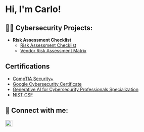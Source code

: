 <h1>Hi, I'm Carlo! </h1>

<h2>👨‍💻 Cybersecurity Projects:</h2>

- <b>Risk Assessment Checklist </b>
  - [Risk Assessment Checklist](https://github.com/carlobuensalida/vendor-risk-assessment-checklist)
  - [Vendor Risk Assessment Matrix](https://github.com/carlobuensalida/Vendor-Risk-Assessment-Matrix)


    
<h2> Certifications </h2>

- [CompTIA Security+](https://www.credly.com/badges/a36527b5-9eb2-49da-a919-3e96b4ed2b5e)
- [Google Cybersecurity Certificate](https://www.credly.com/badges/2ac9d428-241c-4fdc-9589-b4e93a81eaf4/public_url)
- [Generative AI for Cybersecurity Professionals Specialization](https://www.credly.com/badges/897b869d-7617-4b67-bd9c-d03c4fca9fea/public_url)
- [NIST CSF](https://www.coursera.org/account/accomplishments/records/JS8E3FUCE68U)



<h2> 🤳 Connect with me:</h2>

[<img align="left" alt="JoshMadakor | LinkedIn" width="22px" src="https://cdn.jsdelivr.net/npm/simple-icons@v3/icons/linkedin.svg" />][linkedin]

[linkedin]: https://www.linkedin.com/in/carlo-buensalida/

<!--
**joshmadakor1/joshmadakor1** is a ✨ _special_ ✨ repository because its `README.md` (this file) appears on your GitHub profile.

Here are some ideas to get you started:

- 🔭 I’m currently working on ...
- 🌱 I’m currently learning ...
- 👯 I’m looking to collaborate on ...
- 🤔 I’m looking for help with ...
- 💬 Ask me about ...
- 📫 How to reach me: ...
- 😄 Pronouns: ...
- ⚡ Fun fact: ...
-->
